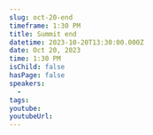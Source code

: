 ```yaml
---
slug: oct-20-end
timeframe: 1:30 PM
title: Summit end
datetime: 2023-10-20T13:30:00.000Z
date: Oct 20, 2023
time: 1:30 PM
isChild: false
hasPage: false
speakers:
  -
tags:
youtube:
youtubeUrl:
---
```

